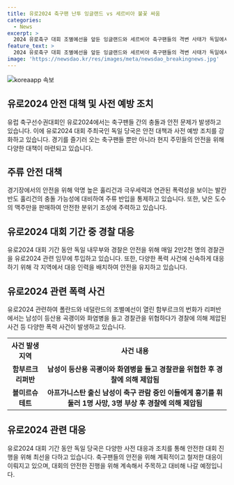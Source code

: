 ```yaml
---
title: 유로2024 축구팬 난투 잉글랜드 vs 세르비아 불꽃 싸움
categories:
  - News
excerpt: >
  2024 유로축구 대회 조별예선을 앞둔 잉글랜드와 세르비아 축구팬들의 격변 사태가 독일에서 벌어졌습니다. 무리싸움과 유리병 깨기로 인해 7명이 체포되었고, 경기장은 낮은 도수의 맥주만 판매하며 대응했습니다. 또한 경찰은 폭력 전과자 등 900명의 입국을 저지하고 173명을 체포했습니다. 유로2024 관련 임무에 2만2천 명의 경찰이 투입되었지만, 폭력 사건이 잇따르고 있습니다. 이에 대응하여 경기장에서는 보안 조치가 강화되고 있습니다.
feature_text: >
  2024 유로축구 대회 조별예선을 앞둔 잉글랜드와 세르비아 축구팬들의 격변 사태가 독일에서 벌어졌습니다. 무리싸움과 유리병 깨기로 인해 7명이 체포되었고, 경기장은 낮은 도수의 맥주만 판매하며 대응했습니다. 또한 경찰은 폭력 전과자 등 900명의 입국을 저지하고 173명을 체포했습니다. 유로2024 관련 임무에 2만2천 명의 경찰이 투입되었지만, 폭력 사건이 잇따르고 있습니다. 이에 대응하여 경기장에서는 보안 조치가 강화되고 있습니다.
image: 'https://newsdao.kr/res/images/meta/newsdao_breakingnews.jpg'
---
```


<p><img src="https://newsdao.kr/res/images/meta/newsdao_breakingnews.jpg" alt="koreaapp 속보" /></p>

<h2 data-ke-size="size26">유로2024 안전 대책 및 사전 예방 조치</h2>

<p data-ke-size="size16">유럽 축구선수권대회인 유로2024에서는 축구팬들 간의 충돌과 안전 문제가 발생하고 있습니다. 이에 유로2024 대회 주최국인 독일 당국은 안전 대책과 사전 예방 조치를 강화하고 있습니다. 경기를 즐기러 오는 축구팬들 뿐만 아니라 현지 주민들의 안전을 위해 다양한 대책이 마련되고 있습니다.</p>

<h2 data-ke-size="size26">주류 안전 대책</h2>

<p data-ke-size="size16">경기장에서의 안전을 위해 악명 높은 훌리건과 극우세력과 연관된 폭력성을 보이는 발칸반도 훌리건의 충돌 가능성에 대비하여 주류 반입을 통제하고 있습니다. 또한, 낮은 도수의 맥주만을 판매하여 안전한 분위기 조성에 주력하고 있습니다.</p>

<h2 data-ke-size="size26">유로2024 대회 기간 중 경찰 대응</h2>

<p data-ke-size="size16">유로2024 대회 기간 동안 독일 내무부와 경찰은 안전을 위해 매일 2만2천 명의 경찰관을 유로2024 관련 임무에 투입하고 있습니다. 또한, 다양한 폭력 사건에 신속하게 대응하기 위해 각 지역에서 대응 인력을 배치하여 안전을 유지하고 있습니다.</p>

<h2 data-ke-size="size26">유로2024 관련 폭력 사건</h2>

<p data-ke-size="size16">유로2024 관련하여 폴란드와 네덜란드의 조별예선이 열린 함부르크의 번화가 리퍼반에서는 남성이 등산용 곡괭이와 화염병을 들고 경찰관을 위협하다가 경찰에 의해 제압된 사건 등 다양한 폭력 사건이 발생하고 있습니다.</p>

<table>
    <tr>
        <th>사건 발생 지역</th>
        <th>사건 내용</th>
    </tr>
    <tr>
        <td style="text-align: center; height: 17px;"><b>함부르크 리퍼반</b></td>
        <td style="text-align: center; height: 17px;"><b>남성이 등산용 곡괭이와 화염병을 들고 경찰관을 위협한 후 경찰에 의해 제압됨</b></td>
    </tr>
    <tr>
        <td style="text-align: center; height: 17px;"><b>볼미르슈테트</b></td>
        <td style="text-align: center; height: 17px;"><b>아프가니스탄 출신 남성이 축구 관람 중인 이들에게 흉기를 휘둘러 1명 사망, 3명 부상 후 경찰에 의해 제압됨</b></td>
    </tr>
</table>

<h2 data-ke-size="size26">유로2024 관련 대응</h2>

<p data-ke-size="size16">유로2024 대회 기간 동안 독일 당국은 다양한 사전 대응과 조치를 통해 안전한 대회 진행을 위해 최선을 다하고 있습니다. 축구팬들의 안전을 위해 계획적이고 철저한 대응이 이뤄지고 있으며, 대회의 안전한 진행을 위해 계속해서 주목하고 대비해 나갈 예정입니다.</p>

